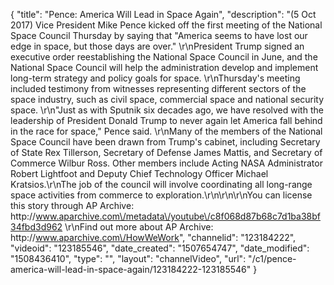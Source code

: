 {
    "title": "Pence: America Will Lead in Space Again",
    "description": "(5 Oct 2017) Vice President Mike Pence kicked off the first meeting of the National Space Council Thursday by saying that \"America seems to have lost our edge in space, but those days are over.\" \r\nPresident Trump signed an executive order reestablishing the National Space Council in June, and the National Space Council will help the administration develop and implement long-term strategy and policy goals for space. \r\nThursday's meeting included testimony from witnesses representing different sectors of the space industry, such as civil space, commercial space and national security space. \r\n\"Just as with Sputnik six decades ago, we have resolved with the leadership of President Donald Trump to never again let America fall behind in the race for space,\" Pence said.  \r\nMany of the members of the National Space Council have been drawn from Trump's cabinet, including Secretary of State Rex Tillerson, Secretary of Defense James Mattis, and Secretary of Commerce Wilbur Ross. Other members include Acting NASA Administrator Robert Lightfoot and Deputy Chief Technology Officer Michael Kratsios.\r\nThe job of the council will involve coordinating all long-range space activities from commerce to exploration.\r\n\r\n\r\nYou can license this story through AP Archive: http:\/\/www.aparchive.com\/metadata\/youtube\/c8f068d87b68c7d1ba38bf34fbd3d962 \r\nFind out more about AP Archive: http:\/\/www.aparchive.com\/HowWeWork",
    "channelid": "123184222",
    "videoid": "123185546",
    "date_created": "1507654747",
    "date_modified": "1508436410",
    "type": "",
    "layout": "channelVideo",
    "url": "\/c1\/pence-america-will-lead-in-space-again\/123184222-123185546"
}
